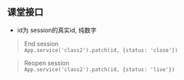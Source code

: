 ## 课堂接口
- id为 session的真实id, 纯数字

> End session  
`App.service('class2').patch(id, {status: 'close'})`

> Reopen session  
`App.service('class2').patch(id, {status: 'live'})`

